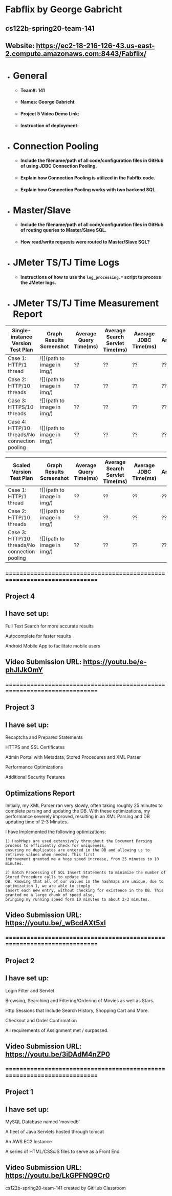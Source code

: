 # Fabflix by George Gabricht
## cs122b-spring20-team-141
## Website: https://ec2-18-216-126-43.us-east-2.compute.amazonaws.com:8443/Fabflix/

- # General
    - #### Team#: 141
    
    - #### Names: George Gabricht
    
    - #### Project 5 Video Demo Link:

    - #### Instruction of deployment: 


- # Connection Pooling
    - #### Include the filename/path of all code/configuration files in GitHub of using JDBC Connection Pooling.
    
    - #### Explain how Connection Pooling is utilized in the Fabflix code.
    
    - #### Explain how Connection Pooling works with two backend SQL.
    

- # Master/Slave
    - #### Include the filename/path of all code/configuration files in GitHub of routing queries to Master/Slave SQL.

    - #### How read/write requests were routed to Master/Slave SQL?
    

- # JMeter TS/TJ Time Logs
    - #### Instructions of how to use the `log_processing.*` script to process the JMeter logs.


- # JMeter TS/TJ Time Measurement Report

| **Single-instance Version Test Plan**          | **Graph Results Screenshot** | **Average Query Time(ms)** | **Average Search Servlet Time(ms)** | **Average JDBC Time(ms)** | **Analysis** |
|------------------------------------------------|------------------------------|----------------------------|-------------------------------------|---------------------------|--------------|
| Case 1: HTTP/1 thread                          | ![](path to image in img/)   | ??                         | ??                                  | ??                        | ??           |
| Case 2: HTTP/10 threads                        | ![](path to image in img/)   | ??                         | ??                                  | ??                        | ??           |
| Case 3: HTTPS/10 threads                       | ![](path to image in img/)   | ??                         | ??                                  | ??                        | ??           |
| Case 4: HTTP/10 threads/No connection pooling  | ![](path to image in img/)   | ??                         | ??                                  | ??                        | ??           |

| **Scaled Version Test Plan**                   | **Graph Results Screenshot** | **Average Query Time(ms)** | **Average Search Servlet Time(ms)** | **Average JDBC Time(ms)** | **Analysis** |
|------------------------------------------------|------------------------------|----------------------------|-------------------------------------|---------------------------|--------------|
| Case 1: HTTP/1 thread                          | ![](path to image in img/)   | ??                         | ??                                  | ??                        | ??           |
| Case 2: HTTP/10 threads                        | ![](path to image in img/)   | ??                         | ??                                  | ??                        | ??           |
| Case 3: HTTP/10 threads/No connection pooling  | ![](path to image in img/)   | ??                         | ??                                  | ??                        | ??           |

### =======================================================================

## Project 4

## I have set up:

  Full Text Search for more accurate results
  
  Autocomplete for faster results
  
  Android Mobile App to facilitate mobile users

## Video Submission URL: https://youtu.be/e-phJlJkOmY

### =======================================================================

## Project 3

## I have set up:

  Recaptcha and Prepared Statements
  
  HTTPS and SSL Certificates
  
  Admin Portal with Metadata, Stored Procedures and XML Parser
  
  Performance Optimizations
  
  Additional Security Features
  
## Optimizations Report

  Initially, my XML Parser ran very slowly, often taking roughly 25 minutes to complete parsing and updating the DB. With these optimizations, my performance severely improved, resulting in an XML Parsing and DB updating time of 2-3 Minutes.
  
  I have Implemented the following optimizations:
  
    1) HashMaps are used extensively throughout the Document Parsing process to efficiently check for uniqueness,
    ensuring no duplicates are entered in the DB and allowing us to retrieve values when needed. This first 
    improvement granted me a huge speed increase, from 25 minutes to 10 minutes.
    
    2) Batch Processing of SQL Insert Statements to minimize the number of Stored Procedure calls to update the 
    DB. Knowing that all of our values in the hashmaps are unique, due to optimization 1, we are able to simply 
    insert each new entry, without checking for existence in the DB. This granted me a large chunk of speed also, 
    bringing my running speed form 10 minutes to about 2-3 minutes.

## Video Submission URL: https://youtu.be/_wBcdAXt5xI

### =======================================================================

## Project 2

## I have set up:

  Login Filter and Servlet
  
  Browsing, Searching and Filtering/Ordering of Movies as well as Stars.
  
  Http Sessions that Include Search History, Shopping Cart and More.
  
  Checkout and Order Confirmation
  
  All requirements of Assignment met / surpassed.
  
## Video Submission URL: https://youtu.be/3iDAdM4nZP0

### =======================================================================

## Project 1

## I have set up: 
  
  MySQL Database named 'moviedb'
  
  A fleet of Java Servlets hosted through tomcat
  
  An AWS EC2 Instance
  
  A series of HTML/CSS/JS files to serve as a Front End

## Video Submission URL: https://youtu.be/LkGPFNQ9Cr0

cs122b-spring20-team-141 created by GitHub Classroom
